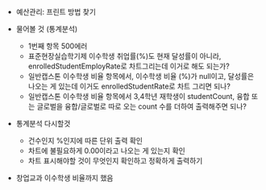 - 예산관리: 프린트 방법 찾기


- 물어볼 것 (통계분석)
	- 1번째 항목 500에러
	- 표준현장실습학기제 이수학생 취업률(%)도 현재 달성률이 아니라, enrolledStudentEmployRate로 차트그리는데 이거로 해도 되는가?
	- 일반캡스톤 이수학생 비율 항목에서, 이수학생 비율 (%)가 null이고, 달성률은 나오는 게 있는데 이거도 enrolledStudentRate로 차트 그리면 되나?
	- 일반캡스톤 이수학생 비율 항목에서 3,4학년 재학생이 studentCount, 융합 또는 글로벌을 융합/글로벌로 따로 오는 count 수를 더하여 출력해주면 되나?

- 통계분석 다시할것
	- 건수인지 %인지에 따른 단위 출력 확인
	- 차트에 불필요하게 0.00이라고 나오는 게 있는지 확인
	- 차트 표시해야할 것이 무엇인지 확인하고 정확하게 출력하기

- 창업교과 이수학생 비율까지 했음